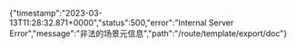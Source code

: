 {"timestamp":"2023-03-13T11:28:32.871+0000","status":500,"error":"Internal Server Error","message":"非法的场景元信息","path":"/route/template/export/doc"}